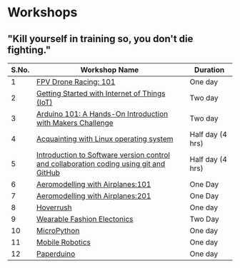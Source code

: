 # Workshops
## **"Kill yourself in training so, you don't die fighting."**
|S.No.|Workshop Name|Duration|
|---|---|---|
|1|[FPV Drone Racing: 101](https://github.com/Team-SDIoT/SDIoT_Events/tree/master/Workshops/FPV-Drone-Racing-101)|One day|
|2|[Getting Started with Internet of Things (IoT)](https://github.com/Team-SDIoT/SDIoT_Events/tree/master/Workshops/Getting%20Started%20with%20Internet%20of%20Things%20-IoT)|Two day|
|3|[Arduino 101: A Hands-On Introduction with Makers Challenge](https://github.com/Team-SDIoT/SDIoT_Events/blob/master/Workshops/Arduino%20101-%20A%20Hands-On%20Introduction%20with%20Makers%20Challenge)|Two day|
|4|[Acquainting with Linux operating system](https://github.com/Team-SDIoT/SDIoT_Events/tree/master/Workshops/Linux-Operating-System-101)|Half day (4 hrs)|
|5|[Introduction to Software version control and collaboration coding using git and GitHub](https://github.com/Team-SDIoT/SDIoT_Events/tree/master/Workshops/Introduction-to-Github)|Half day (4 hrs)|
|6|[Aeromodelling with Airplanes:101](https://github.com/Team-SDIoT/SDIoT_Events/tree/master/Workshops/Aeromodeling_with_Airplanes)|One Day|
|7|[Aeromodelling with Airplanes:201]()|One Day|
|8|[Hoverrush](https://github.com/Team-SDIoT/SDIoT_Events/blob/master/Workshops/Hoverrush)|One day|
|9|[Wearable Fashion Electonics]()|Two Day|
|10|[MicroPython](https://github.com/Team-SDIoT/SDIoT_Events/tree/master/Workshops/Micro-Python)|One day|
|11|[Mobile Robotics](https://github.com/Team-SDIoT/SDIoT_Events/tree/master/Workshops/Mobile%20Robotics)|One day|
|12|[Paperduino](https://github.com/Team-SDIoT/SDIoT_Events/tree/master/Workshops/Paperduino)|One day|
